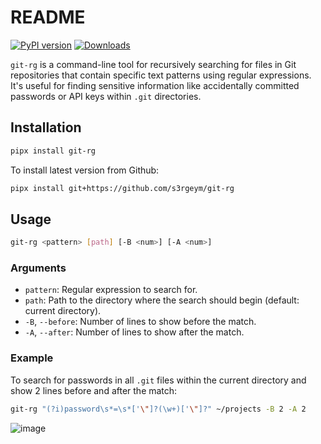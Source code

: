 # README

[![PyPI version](https://img.shields.io/pypi/v/git-rg)](https://pypi.org/project/git-rg/)
[![Downloads](https://img.shields.io/pypi/dm/git-rg)](https://pypi.org/project/git-rg/)

`git-rg` is a command-line tool for recursively searching for files in Git repositories that contain specific text patterns using regular expressions. It's useful for finding sensitive information like accidentally committed passwords or API keys within `.git` directories.

## Installation

```bash
pipx install git-rg
```

To install latest version from Github:

```bash
pipx install git+https://github.com/s3rgeym/git-rg
```

## Usage

```bash
git-rg <pattern> [path] [-B <num>] [-A <num>]
```

### Arguments

- `pattern`: Regular expression to search for.
- `path`: Path to the directory where the search should begin (default: current directory).
- `-B`, `--before`: Number of lines to show before the match.
- `-A`, `--after`: Number of lines to show after the match.

### Example

To search for passwords in all `.git` files within the current directory and show 2 lines before and after the match:

```bash
git-rg "(?i)password\s*=\s*['\"]?(\w+)['\"]?" ~/projects -B 2 -A 2
```

![image](https://github.com/user-attachments/assets/9b3b9c18-50e5-4430-98a3-5a5601f14aa6)
